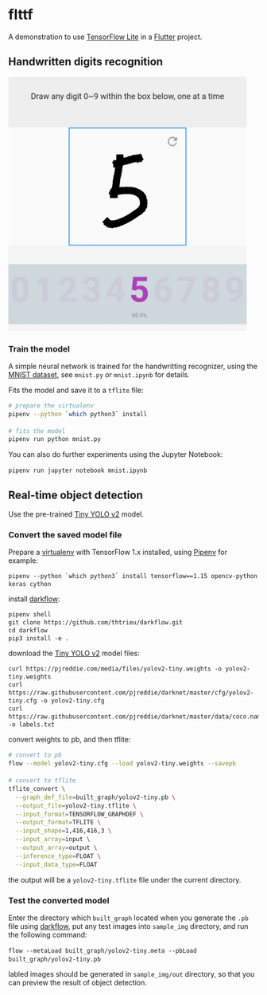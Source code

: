 # flttf

A demonstration to use [TensorFlow Lite] in a [Flutter] project.

## Handwritten digits recognition

<img src='art/screenshot_digits_recognizer.jpg' width='480'>

### Train the model

A simple neural network is trained for the handwritting recognizer, using the [MNIST dataset], see `mnist.py` or `mnist.ipynb` for details.

Fits the model and save it to a `tflite` file:

```bash
# prepare the virtualenv
pipenv --python `which python3` install

# fits the model
pipenv run python mnist.py
```

You can also do further experiments using the Jupyter Notebook:

```pipenv run jupyter notebook mnist.ipynb```


## Real-time object detection

Use the pre-trained [Tiny YOLO v2] model.

### Convert the saved model file

Prepare a [virtualenv] with TensorFlow 1.x installed, using [Pipenv] for example:

```
pipenv --python `which python3` install tensorflow==1.15 opencv-python keras cython
```

install [darkflow]:

```
pipenv shell
git clone https://github.com/thtrieu/darkflow.git
cd darkflow
pip3 install -e .
```

download the [Tiny YOLO v2] model files:

```
curl https://pjreddie.com/media/files/yolov2-tiny.weights -o yolov2-tiny.weights
curl https://raw.githubusercontent.com/pjreddie/darknet/master/cfg/yolov2-tiny.cfg -o yolov2-tiny.cfg
curl https://raw.githubusercontent.com/pjreddie/darknet/master/data/coco.names -o labels.txt
```

convert weights to pb, and then tflite:

```bash
# convert to pb
flow --model yolov2-tiny.cfg --load yolov2-tiny.weights --savepb

# convert to tflite
tflite_convert \
  --graph_def_file=built_graph/yolov2-tiny.pb \
  --output_file=yolov2-tiny.tflite \
  --input_format=TENSORFLOW_GRAPHDEF \
  --output_format=TFLITE \
  --input_shape=1,416,416,3 \
  --input_array=input \
  --output_array=output \
  --inference_type=FLOAT \
  --input_data_type=FLOAT
```

the output will be a `yolov2-tiny.tflite` file under the current directory.


<!--
### Approach II

Use a [Keras implementation](https://github.com:qqwweee/keras-yolo3)

```
# download tiny yolo v3 model
curl https://pjreddie.com/media/files/yolov3-tiny.weights -o yolov3-tiny.weights
curl https://raw.githubusercontent.com/pjreddie/darknet/master/cfg/yolov3-tiny.cfg -o yolov3-tiny.cfg
curl https://raw.githubusercontent.com/pjreddie/darknet/master/data/coco.names -o labels.txt

# clone keras-yolo3
git clone git@github.com:qqwweee/keras-yolo3.git

# convert wights to h5
pip3 install keras
python3 keras-yolo3/convert.py yolov3-tiny.cfg yolov3-tiny.weights yolov3-tiny.h5
``` -->

### Test the converted model

Enter the directory which `built_graph` located when you generate the `.pb` file using [darkflow], put any test images into `sample_img` directory, and run the following command:

`flow --metaLoad built_graph/yolov2-tiny.meta --pbLoad built_graph/yolov2-tiny.pb`

labled images should be generated in `sample_img/out` directory, so that you can preview the result of object detection.


[Flutter]: https://flutter.dev
[TensorFlow Lite]: https://www.tensorflow.org/lite
[MNIST dataset]: https://www.tensorflow.org/datasets/catalog/mnist
[Tiny YOLO v2]: https://pjreddie.com/darknet/yolov2/
[darkflow]: https://github.com/thtrieu/darkflow
[Pipenv]: https://pipenv.kennethreitz.org/
[Virtualenv]: https://virtualenv.pypa.io/
